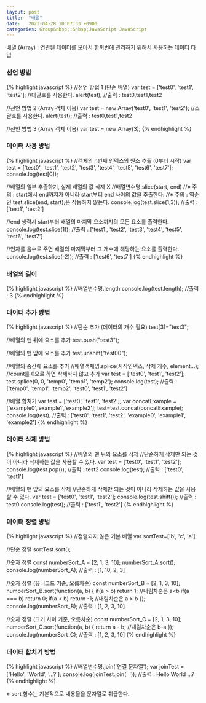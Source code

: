 ```yaml
---
layout: post
title:  "배열"
date:   2023-04-28 10:07:33 +0900
categories: Group&nbsp;:&nbsp;JavaScript JavaScript
---
```


배열 (Array) : 연관된 데이터를 모아서 한꺼번에 관리하기 위해서 사용하는 데이터 타입

### 선언 방법
{% highlight javascript %}
//선언 방법 1 (단순 배열)
var test = ['test0', 'test1', 'test2']; //대괄호를 사용한다.
alert(test); //출력 : test0,test1,test2

//선언 방법 2 (Array 객체 이용)
var test = new Array('test0', 'test1', 'test2'); //소괄호를 사용한다.
alert(test); //출력 : test0,test1,test2

//선언 방법 3 (Array 객체 이용)
var test = new Array(3);
{% endhighlight %}

### 데이터 사용 방법
{% highlight javascript %}
//객체의 n번째 인덱스의 원소 추출 (0부터 시작)
var test = ['test0', 'test1', 'test2', 'test3', 'test4', 'test5', 'test6', 'test7'];
console.log(test[0]);

//배열의 일부 추출하기, 실제 배열의 값 삭제 X
//배열변수명.slice(start, end)
//※ 주의 : start에서 end까지가 아니라 start부터 end 사이의 값을 추출한다.
//※ 주의 : 역순인 test.slice(end, start);은 작동하지 않는다.
console.log(test.slice(1,3)); //출력 :  ['test1', 'test2']

//end 생략시 start부터 배열의 마지막 요소까지의 모든 요소를 출력한다.
console.log(test.slice(1)); //출력 : ['test1', 'test2', 'test3', 'test4', 'test5', 'test6', 'test7']

//인자를 음수로 주면 배열의 마지막부터 그 개수에 해당하는 요소를 출력한다.
console.log(test.slice(-2)); //출력 :  ['test6', 'test7']
{% endhighlight %}

### 배열의 길이
{% highlight javascript %}
//배열변수명.length
console.log(test.length); //출력 : 3
{% endhighlight %}

### 데이터 추가 방법
{% highlight javascript %}
 //단순 추가 (데이터의 개수 필요)
test[3]="test3";

//배열의 맨 뒤에 요소를 추가
test.push("test3");

//배열의 맨 앞에 요소를 추가
test.unshift("test00");

//배열의 중간에 요소를 추가
//배열객체명.splice(시작인덱스, 삭제 개수, element...);
//count를 0으로 하면 삭제하지 않고 추가
var test = ['test0', 'test1', 'test2'];
test.splice(0, 0, 'temp0', 'temp1', 'temp2');
console.log(test); //출력 : ['temp0', 'temp1', 'temp2', 'test0', 'test1', 'test2']

//배열 합치기
var test = ['test0', 'test1', 'test2'];
var concatExample = ['example0','example1','example2'];
test=test.concat(concatExample);
console.log(test); //출력 :  ['test0', 'test1', 'test2', 'example0', 'example1', 'example2']
{% endhighlight %}

### 데이터 삭제 방법
{% highlight javascript %}
//배열의 맨 뒤의 요소를 삭제
//단순하게 삭제만 되는 것이 아니라 삭제하는 값을 사용할 수 있다.
var test = ['test0', 'test1', 'test2'];
console.log(test.pop()); //출력 : test2
console.log(test); //출력 : ['test0', 'test1']

//배열의 맨 앞의 요소를 삭제
//단순하게 삭제만 되는 것이 아니라 삭제하는 값을 사용할 수 있다.
var test = ['test0', 'test1', 'test2'];
console.log(test.shift()); //출력 : test0
console.log(test); //출력 : ['test1', 'test2']
{% endhighlight %}

### 데이터 정렬 방법
{% highlight javascript %}
//정렬되지 않은 기본 배열
var sortTest=['b', 'c', 'a'];

//단순 정렬
sortTest.sort();

//숫자 정렬
const numberSort_A = [2, 1, 3, 10];
numberSort_A.sort();
console.log(numberSort_A); //출력 : [1, 10, 2, 3]

//숫자 정렬 (유니코드 기준, 오름차순)
const numberSort_B = [2, 1, 3, 10];
numberSort_B.sort(function(a, b)  {
if(a > b) return 1; //내림차순은 a<b
if(a === b) return 0;
if(a < b) return -1; //내림차순은 a > b
});
console.log(numberSort_B); //출력 :  [1, 2, 3, 10]

//숫자 정렬 (크기 차이 기준, 오름차순)
const numberSort_C = [2, 1, 3, 10];
numberSort_C.sort(function(a, b)  {
return a - b; //내림차순은 b-a
});
console.log(numberSort_C); //출력 :  [1, 2, 3, 10]
{% endhighlight %}

### 데이터 합치기 방법
{% highlight javascript %}
//배열변수명.join('연결 문자열');
var joinTest = ['Hello', 'World', '...?'];
console.log(joinTest.join(' ')); //출력 : Hello World ...?
{% endhighlight %}

※ sort 함수는 기본적으로 내용물을 문자열로 취급한다.